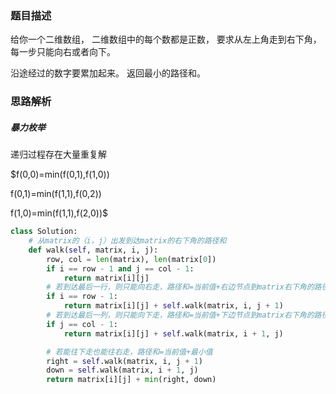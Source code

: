 ### 题目描述

给你一个二维数组， 二维数组中的每个数都是正数， 要求从左上角走到右下角， 每一步只能向右或者向下。 

沿途经过的数字要累加起来。 返回最小的路径和。

### 思路解析

##### 暴力枚举

递归过程存在大量重复解

$f(0,0)=min(f(0,1),f(1,0))

f(0,1)=min(f(1,1),f(0,2))

f(1,0)=min(f(1,1),f(2,0))$

```python
class Solution:
    # 从matrix的（i，j）出发到达matrix的右下角的路径和
    def walk(self, matrix, i, j):
        row, col = len(matrix), len(matrix[0])
        if i == row - 1 and j == col - 1:
            return matrix[i][j]
        # 若到达最后一行，则只能向右走，路径和=当前值+右边节点到matrix右下角的路径
        if i == row - 1:
            return matrix[i][j] + self.walk(matrix, i, j + 1)
        # 若到达最后一列，则只能向下走，路径和=当前值+下边节点到matrix右下角的路径
        if j == col - 1:
            return matrix[i][j] + self.walk(matrix, i + 1, j)

        # 若能往下走也能往右走，路径和=当前值+最小值
        right = self.walk(matrix, i, j + 1)
        down = self.walk(matrix, i + 1, j)
        return matrix[i][j] + min(right, down)

```
